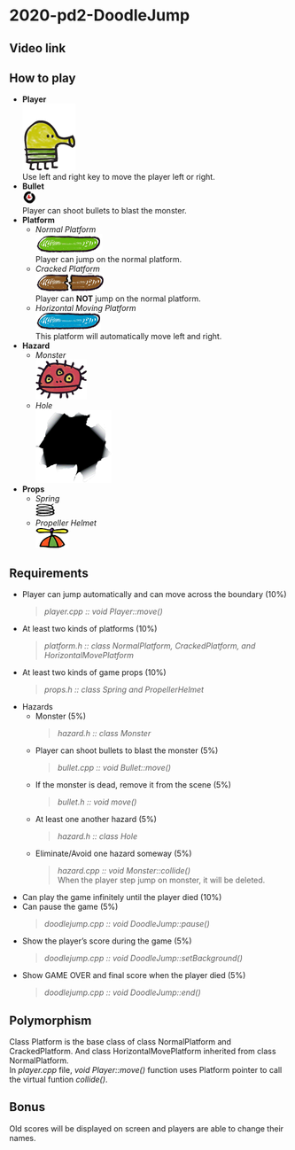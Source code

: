 # 2020-pd2-DoodleJump

## Video link
## How to play
- **Player**  
  ![Player](/images/player_Right.png "/images/player_Right.png")  
  Use left and right key to move the player left or right.
- **Bullet**  
  ![Bullet](/images/bullet.png "/images/bullet.png")  
  Player can shoot bullets to blast the monster.
- **Platform**
  - *Normal Platform*  
    ![Normal Platform](/images/Normal_Platform.png "/images/Normal_Platform.png ")  
    Player can jump on the normal platform.  
  - *Cracked Platform*  
    ![Cracked Platform](/images/Cracked_Platform1.png "/images/Cracked_Platform1.png")  
    Player can **NOT** jump on the normal platform.
  - *Horizontal Moving Platform*  
    ![Horizontal Moving Platform](/images/Horiziontal_Move_Platform.png "/images/Horiziontal_Move_Platform.png")  
    This platform will automatically move left and right.
- **Hazard**
  - *Monster*  
    ![Monster](/images/monster1.png "/images/monster1.png")  
  - *Hole*  
    ![Hole](/images/hole.png "/images/hole.png")
- **Props**
  - *Spring*  
    ![Spring](/images/spring.png "/images/spring.png")
  - *Propeller Helmet*  
    ![Propeller Helmet](/images/propellerHelmet.png "/images/propellerHelmet.png")  
## Requirements
- Player can jump automatically and can move across the boundary (10%)  
  > *player.cpp :: void Player::move()*
- At least two kinds of platforms (10%)  
  > *platform.h :: class NormalPlatform, CrackedPlatform, and HorizontalMovePlatform*
- At least two kinds of game props (10%)  
  > *props.h :: class Spring and PropellerHelmet*
- Hazards  
  - Monster (5%)  
    > *hazard.h :: class Monster*
  - Player can shoot bullets to blast the monster (5%)  
    > *bullet.cpp :: void Bullet::move()*
  - If the monster is dead, remove it from the scene (5%)  
    > *bullet.h :: void move()*
  - At least one another hazard (5%)  
    > *hazard.h :: class Hole*
  - Eliminate/Avoid one hazard someway (5%)  
    > *hazard.cpp :: void Monster::collide()*  
    > When the player step jump on monster, it will be deleted.
- Can play the game infinitely until the player died (10%)  
- Can pause the game (5%)  
  > *doodlejump.cpp :: void DoodleJump::pause()*  
- Show the player’s score during the game (5%)  
  > *doodlejump.cpp :: void DoodleJump::setBackground()*  
- Show GAME OVER and final score when the player died (5%)  
  > *doodlejump.cpp :: void DoodleJump::end()*  
## Polymorphism
Class Platform is the base class of class NormalPlatform and CrackedPlatform. And class HorizontalMovePlatform inherited from class NormalPlatform.  
In *player.cpp* file, *void Player::move()* function uses Platform pointer to call the virtual funtion *collide()*.
## Bonus
Old scores will be displayed on screen and players are able to change their names.
